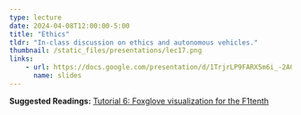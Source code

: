 ```yaml
---
type: lecture
date: 2024-04-08T12:00:00-5:00
title: "Ethics"
tldr: "In-class discussion on ethics and autonomous vehicles."
thumbnail: /static_files/presentations/lec17.png
links: 
    - url: https://docs.google.com/presentation/d/1TrjrLP9FARX5m6i_-2A0MrhpEriSzyaRjKmOEzJ1-so
      name: slides
---
```

**Suggested Readings:**
[Tutorial 6: Foxglove visualization for the F1tenth](https://docs.google.com)
